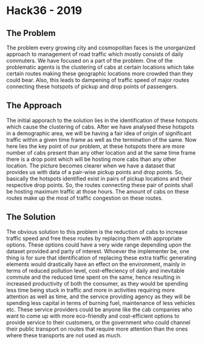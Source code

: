 # Hack36 - 2019

## The Problem

The problem every growing city and cosmopolitan faces is the unorganized approach to management of road traffic which mostly consists of daily commuters. We have focused on a part of the problem. One of the problematic agents is the clustering of cabs at certain locations which take certain routes making these geographic locations more crowded than they could bear. Also, this leads to dampening of traffic speed of major routes connecting these hotspots of pickup and drop points of passengers.

## The Approach

The initial apporach to the solution lies in the identification of these hotspots which cause the clustering of cabs. After we have analysed these hotspots in a demographic area, we will be having a fair idea of origin of significant traffic within a given time frame as well as the termination of the same. Now here lies the key point of our problem, at these hotspots there are more number of cabs present than any other location and at the same time frame there is a drop point which will be hosting more cabs than any other location. The picture becomes clearer when we have a dataset that provides us with data of a pair-wise pickup points and drop points. So, basically the hotspots identified exist in pairs of pickup locations and their respective drop points. So, the routes connecting these pair of points shall be hosting maximum traffic at those hours. The amount of cabs on these routes make up the most of traffic congestion on these routes.

## The Solution

The obvious solution to this problem is the reduction of cabs to increase traffic speed and free these routes by replacing them with appropriate options. These options could have a very wide range depending upon the dataset provided and party of interest. Whoever the implementer be, one thing is for sure that identification of replacing these extra traffic generating elements would drastically have an effect on the environment, mainly in terms of reduced pollution level, cost-effeciency of daily and inevitable commute and the reduced time spent on the same, hence resulting in increased productivity of both the consumer, as they would be spending less time being stuck in traffic and more in activities requiring more attention as well as time, and the service providing agency as they will be spending less capital in terms of burning fuel, maintenance of less vehicles etc. These service providers could be anyone like the cab companies who want to come up with more eco-friendly and cost-efficient options to provide service to their customers, or the government who could channel their public transport on routes that require more attention than the ones where these transports are not used as much.

